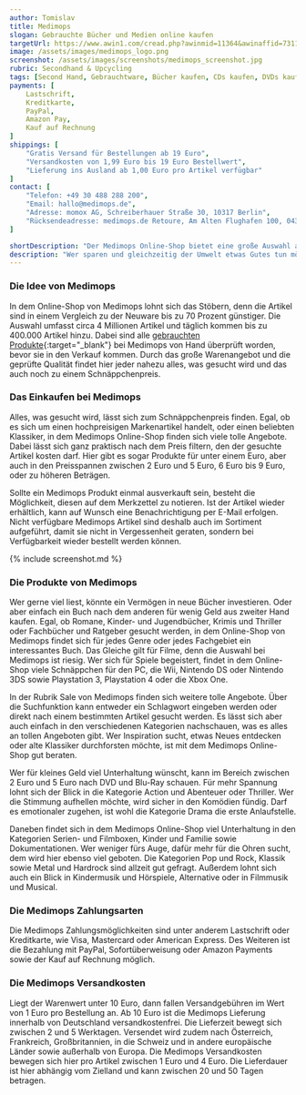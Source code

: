 ```yaml
---
author: Tomislav
title: Medimops
slogan: Gebrauchte Bücher und Medien online kaufen
targetUrl: https://www.awin1.com/cread.php?awinmid=11364&awinaffid=731132
image: /assets/images/medimops_logo.png
screenshot: /assets/images/screenshots/medimops_screenshot.jpg
rubric: Secondhand & Upcycling
tags: [Second Hand, Gebrauchtware, Bücher kaufen, CDs kaufen, DVDs kaufen, Spiele kaufen]
payments: [
    Lastschrift,
    Kreditkarte,
    PayPal,
    Amazon Pay,
    Kauf auf Rechnung
]
shippings: [
    "Gratis Versand für Bestellungen ab 19 Euro",
    "Versandkosten von 1,99 Euro bis 19 Euro Bestellwert",
    "Lieferung ins Ausland ab 1,00 Euro pro Artikel verfügbar"
]
contact: [
    "Telefon: +49 30 488 288 200",
    "Email: hallo@medimops.de",
    "Adresse: momox AG, Schreiberhauer Straße 30, 10317 Berlin",
    "Rücksendeadresse: medimops.de Retoure, Am Alten Flughafen 100, 04356 Leipzig"
]

shortDescription: "Der Medimops Online-Shop bietet eine große Auswahl an gebrauchten Büchern, Filmen und Spielen zu einem deutlichen günstigeren Preis, als die Neuware kosten würde."
description: "Wer sparen und gleichzeitig der Umwelt etwas Gutes tun möchte, kann bereits beim Einkaufen viel bewirken. Denn wer secondhand kauft, schenkt vielen gebrauchten Produkten ein zweites Leben, die ohne die Plattform möglicherweise leichtfertig und voreilig entsorgt werden würden. Der Medimops Online-Shop hält ein großes Sortiment an Büchern und CDs, Filmen, DVDs, Blu-Rays aber auch Vinyl und Spielen, sodass wohl jeder etwas Schönes für sich findet."
---
```


### Die Idee von Medimops

In dem Online-Shop von Medimops lohnt sich das Stöbern, denn die Artikel sind in einem Vergleich zu der Neuware bis zu 70 Prozent günstiger. Die Auswahl umfasst circa 4 Millionen Artikel und täglich kommen bis zu 400.000 Artikel hinzu. Dabei sind alle [gebrauchten Produkte](https://www.medimops.de/Zustandsbeschreibung/){:target="_blank"} bei Medimops von Hand überprüft worden, bevor sie in den Verkauf kommen. Durch das große Warenangebot und die geprüfte Qualität findet hier jeder nahezu alles, was gesucht wird und das auch noch zu einem Schnäppchenpreis.

### Das Einkaufen bei Medimops

Alles, was gesucht wird, lässt sich zum Schnäppchenpreis finden. Egal, ob es sich um einen hochpreisigen Markenartikel handelt, oder einen beliebten Klassiker, in dem Medimops Online-Shop finden sich viele tolle Angebote. Dabei lässt sich ganz praktisch nach dem Preis filtern, den der gesuchte Artikel kosten darf. Hier gibt es sogar Produkte für unter einem Euro, aber auch in den Preisspannen zwischen 2 Euro und 5 Euro, 6 Euro bis 9 Euro, oder zu höheren Beträgen.

Sollte ein Medimops Produkt einmal ausverkauft sein, besteht die Möglichkeit, diesen auf dem Merkzettel zu notieren. Ist der Artikel wieder erhältlich, kann auf Wunsch eine Benachrichtigung per E-Mail erfolgen. Nicht verfügbare Medimops Artikel sind deshalb auch im Sortiment aufgeführt, damit sie nicht in Vergessenheit geraten, sondern bei Verfügbarkeit wieder bestellt werden können.

{% include screenshot.md %}

### Die Produkte von Medimops

Wer gerne viel liest, könnte ein Vermögen in neue Bücher investieren. Oder aber einfach ein Buch nach dem anderen für wenig Geld aus zweiter Hand kaufen. Egal, ob Romane, Kinder- und Jugendbücher, Krimis und Thriller oder Fachbücher und Ratgeber gesucht werden, in dem Online-Shop von Medimops findet sich für jedes Genre oder jedes Fachgebiet ein interessantes Buch. Das Gleiche gilt für Filme, denn die Auswahl bei Medimops ist riesig. Wer sich für Spiele begeistert, findet in dem Online-Shop viele Schnäppchen für den PC, die Wii, Nintendo DS oder Nintendo 3DS sowie Playstation 3, Playstation 4 oder die Xbox One.

In der Rubrik Sale von Medimops finden sich weitere tolle Angebote. Über die Suchfunktion kann entweder ein Schlagwort eingeben werden oder direkt nach einem bestimmten Artikel gesucht werden. Es lässt sich aber auch einfach in den verschiedenen Kategorien nachschauen, was es alles an tollen Angeboten gibt. Wer Inspiration sucht, etwas Neues entdecken oder alte Klassiker durchforsten möchte, ist mit dem Medimops Online-Shop gut beraten.

Wer für kleines Geld viel Unterhaltung wünscht, kann im Bereich zwischen 2 Euro und 5 Euro nach DVD und Blu-Ray schauen. Für mehr Spannung lohnt sich der Blick in die Kategorie Action und Abenteuer oder Thriller. Wer die Stimmung aufhellen möchte, wird sicher in den Komödien fündig. Darf es emotionaler zugehen, ist wohl die Kategorie Drama die erste Anlaufstelle.

Daneben findet sich in dem Medimops Online-Shop viel Unterhaltung in den Kategorien Serien- und Filmboxen, Kinder und Familie sowie Dokumentationen. Wer weniger fürs Auge, dafür mehr für die Ohren sucht, dem wird hier ebenso viel geboten. Die Kategorien Pop und Rock, Klassik sowie Metal und Hardrock sind allzeit gut gefragt. Außerdem lohnt sich auch ein Blick in Kindermusik und Hörspiele, Alternative oder in Filmmusik und Musical.

### Die Medimops Zahlungsarten

Die Medimops Zahlungsmöglichkeiten sind unter anderem Lastschrift oder Kreditkarte, wie Visa, Mastercard oder American Express. Des Weiteren ist die Bezahlung mit PayPal, Sofortüberweisung oder Amazon Payments sowie der Kauf auf Rechnung möglich.

### Die Medimops Versandkosten

Liegt der Warenwert unter 10 Euro, dann fallen Versandgebühren im Wert von 1 Euro pro Bestellung an. Ab 10 Euro ist die Medimops Lieferung innerhalb von Deutschland versandkostenfrei. Die Lieferzeit bewegt sich zwischen 2 und 5 Werktagen. Versendet wird zudem nach Österreich, Frankreich, Großbritannien, in die Schweiz und in andere europäische Länder sowie außerhalb von Europa. Die Medimops Versandkosten bewegen sich hier pro Artikel zwischen 1 Euro und 4 Euro. Die Lieferdauer ist hier abhängig vom Zielland und kann zwischen 20 und 50 Tagen betragen.